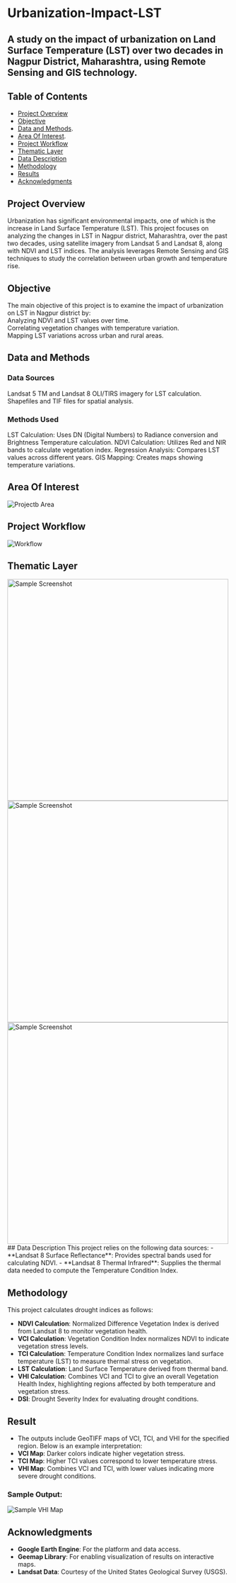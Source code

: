 # Urbanization-Impact-LST
## A study on the impact of urbanization on Land Surface Temperature (LST) over two decades in Nagpur District, Maharashtra, using Remote Sensing and GIS technology.


## Table of Contents
- [Project Overview](#project-overview)
- [Objective](#objective)
- [Data and Methods](#Data-and-methods).
- [Area Of Interest](#area-of-interest).
- [Project Workflow](#Project-Workflow)
- [Thematic Layer](#thematic-layer)
- [Data Description](#data-description)
- [Methodology](#methodology)
- [Results](#results)
- [Acknowledgments](#acknowledgments)
## Project Overview
Urbanization has significant environmental impacts, one of which is the increase in Land Surface Temperature (LST). This project focuses on analyzing the changes in LST in Nagpur district, Maharashtra, over the past two decades, using satellite imagery from Landsat 5 and Landsat 8, along with NDVI and LST indices. The analysis leverages Remote Sensing and GIS techniques to study the correlation between urban growth and temperature rise.

## Objective
The main objective of this project is to examine the impact of urbanization on LST in Nagpur district by:
<br>
Analyzing NDVI and LST values over time.<br>
Correlating vegetation changes with temperature variation.<br>
Mapping LST variations across urban and rural areas.


## Data and Methods
### Data Sources
Landsat 5 TM and Landsat 8 OLI/TIRS imagery for LST calculation.
Shapefiles and TIF files for spatial analysis.
### Methods Used
LST Calculation: Uses DN (Digital Numbers) to Radiance conversion and Brightness Temperature calculation.
NDVI Calculation: Utilizes Red and NIR bands to calculate vegetation index.
Regression Analysis: Compares LST values across different years.
GIS Mapping: Creates maps showing temperature variations.
## Area Of Interest
![Projectb Area](Images/Area.png)


## Project Workflow

![Workflow](Images/Workflow.png)



## Thematic Layer
<img src="Images/NDVI1999.png" alt="Sample Screenshot" width="500">
<img src="Images/NDVI2009.png" alt="Sample Screenshot" width="500">
<img src="Images/NDVI2019.png" alt="Sample Screenshot" width="500">
## Data Description
This project relies on the following data sources:
- **Landsat 8 Surface Reflectance**: Provides spectral bands used for calculating NDVI.
- **Landsat 8 Thermal Infrared**: Supplies the thermal data needed to compute the Temperature Condition Index.


## Methodology
This project calculates drought indices as follows:
- **NDVI Calculation**: Normalized Difference Vegetation Index is derived from Landsat 8 to monitor vegetation health.
- **VCI Calculation**: Vegetation Condition Index normalizes NDVI to indicate vegetation stress levels.
- **TCI Calculation**: Temperature Condition Index normalizes land surface temperature (LST) to measure thermal stress on vegetation.
- **LST Calculation**: Land Surface Temperature derived from thermal band.
- **VHI Calculation**: Combines VCI and TCI to give an overall Vegetation Health Index, highlighting regions affected by both temperature and vegetation stress.
- **DSI**: Drought Severity Index for evaluating drought conditions.

## Result
- The outputs include GeoTIFF maps of VCI, TCI, and VHI for the specified region. Below is an example interpretation:
- **VCI Map**: Darker colors indicate higher vegetation stress.
- **TCI Map**: Higher TCI values correspond to lower temperature stress.
- **VHI Map**: Combines VCI and TCI, with lower values indicating more severe drought conditions.

### Sample Output:
![Sample VHI Map](output/sample_vhi_map.png)
## Acknowledgments
- **Google Earth Engine**: For the platform and data access.
- **Geemap Library**: For enabling visualization of results on interactive maps.
- **Landsat Data**: Courtesy of the United States Geological Survey (USGS).


